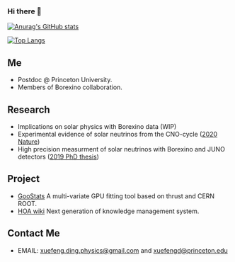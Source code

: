 ### Hi there 👋

<!--
**DingXuefeng/DingXuefeng** is a ✨ _special_ ✨ repository because its `README.md` (this file) appears on your GitHub profile.

Here are some ideas to get you started:

- 🔭 I’m currently working on ...
- 🌱 I’m currently learning ...
- 👯 I’m looking to collaborate on ...
- 🤔 I’m looking for help with ...
- 💬 Ask me about ...
- 📫 How to reach me: ...
- 😄 Pronouns: ...
- ⚡ Fun fact: ...
-->

[![Anurag's GitHub stats](https://github-readme-stats.vercel.app/api?username=DingXuefeng&count_private=true&show_icons=true)](https://github.com/anuraghazra/github-readme-stats)

[![Top Langs](https://github-readme-stats.vercel.app/api/top-langs/?username=DingXuefeng&layout=compact)](https://github.com/anuraghazra/github-readme-stats)

## Me
- Postdoc @ Princeton University.
- Members of Borexino collaboration.

## Research
- Implications on solar physics with Borexino data (WIP)
- Experimental evidence of solar neutrinos from the CNO-cycle ([2020 Nature](https://doi.org/10.1038/s41586-020-2934-0))
- High precision measurment of solar neutrinos with Borexino and JUNO detectors ([2019 PhD thesis](https://inspirehep.net/literature/1763930))

## Project
- [GooStats](https://github.com/GooStats/GooStats) A multi-variate GPU fitting tool based on thrust and CERN ROOT.
- [HOA wiki](https://github.com/HorizonAsk/) Next generation of knowledge management system.

## Contact Me
- EMAIL: xuefeng.ding.physics@gmail.com and xuefengd@princeton.edu
